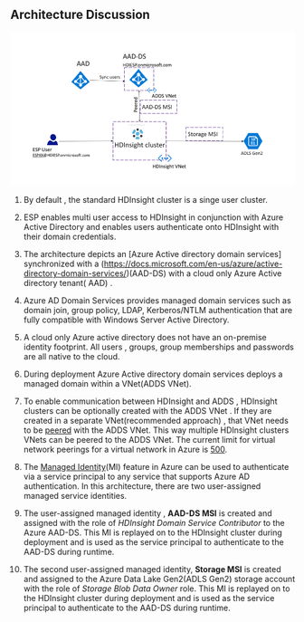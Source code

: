 
## Architecture Discussion 

![HDICreate6](https://github.com/arnabganguly/HDInsightESPLab/blob/master/images/Picture56.png) 

1. By default , the standard HDInsight cluster is a singe user cluster. 
2. ESP enables multi user access to HDInsight in conjunction with Azure Active Directory  and enables users authenticate onto HDInsight with their domain credentials. 

3. The architecture depicts an [Azure Active directory domain services] synchronized with a (https://docs.microsoft.com/en-us/azure/active-directory-domain-services/)(AAD-DS) with a cloud only Azure Active directory tenant( AAD) . 

4. Azure AD Domain Services provides managed domain services such as domain join, group policy, LDAP, Kerberos/NTLM authentication that are fully compatible with Windows Server Active Directory.

5. A cloud only Azure active directory does not have an on-premise identity footprint. All users , groups, group memberships and passwords are all native to the cloud. 

6. During deployment Azure Active directory domain services deploys a managed domain within a VNet(ADDS VNet). 

7. To enable communication between HDInsight and ADDS , HDInsight clusters can be optionally created with the ADDS VNet . If they are created in a separate VNet(recommended approach) , that VNet needs to be [peered](https://docs.microsoft.com/en-us/azure/virtual-network/virtual-network-peering-overview) with the ADDS VNet. This way multiple HDInsight clusters VNets can be peered to the ADDS VNet. The current limit for virtual network peerings for a virtual network in Azure is [500](https://docs.microsoft.com/en-us/azure/azure-subscription-service-limits). 

8. The [Managed Identity](https://docs.microsoft.com/en-us/azure/active-directory/managed-identities-azure-resources/overview)(MI) feature in Azure can be used to authenticate via a service principal to any service that supports Azure AD authentication. In this architecture, there are two user-assigned managed service identities.

9.   The user-assigned managed identity , **AAD-DS MSI**  is created and assigned with the role of *HDInsight Domain Service Contributor* to the Azure AAD-DS. This MI is replayed  on to the HDInsight cluster during deployment and is used as the service principal to authenticate to the AAD-DS during runtime. 

10. The second user-assigned managed identity, **Storage MSI** is created and assigned to the Azure Data Lake Gen2(ADLS Gen2) storage account with the role of *Storage Blob Data Owner* role. This MI is replayed  on to the HDInsight cluster during deployment and is used as the service principal to authenticate to the AAD-DS during runtime. 

<!--stackedit_data:
eyJoaXN0b3J5IjpbNjExMTU3MzgyLC0xNDk3MjYyMTcyLC03OT
M2NTgwNjMsMjA1MjIxNDk4OSwtMjA2ODY3NTk5MywtMTY5NTcy
NjczNiw5Njc4NjUwMjgsLTE3NjcwNDkwMzgsLTE4MDUxNTczOT
AsLTE3NjY5Mzc2OThdfQ==
-->